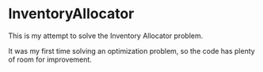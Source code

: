 # InventoryAllocator

This is my attempt to solve the Inventory Allocator problem.

It was my first time solving an optimization problem, so the code has plenty of room for improvement.
